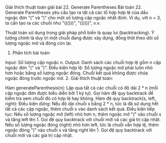 Giải thích thuật toán giải bài 22. Generate Parentheses
Bài toán 22. Generate Parentheses yêu cầu tạo ra tất cả các tổ hợp hợp lệ của dấu ngoặc đơn "(" và ")" cho một số lượng cặp ngoặc nhất định. Ví dụ, với n = 3, ta cần tạo ra các chuỗi như "((()))", "(()())", v.v.

Thuật toán sử dụng trong giải pháp phổ biến là quay lui (backtracking). Ý tưởng chính là duy trì một chuỗi đang được xây dựng, đồng thời theo dõi số lượng ngoặc mở và đóng còn lại.

1. Phân tích bài toán:

Input: Số lượng cặp ngoặc n.
Output: Danh sách các chuỗi hợp lệ gồm n cặp ngoặc đơn "(" và ")".
Điều kiện hợp lệ:
Số lượng ngoặc mở phải luôn nhỏ hơn hoặc bằng số lượng ngoặc đóng.
Chuỗi kết quả không được chứa ngoặc đóng trước ngoặc mở.
2. Giải thích thuật toán:

Hàm generateParenthesis(n):
Lặp qua tất cả các chuỗi có độ dài 2 * n (mỗi cặp ngoặc đơn được biểu diễn bởi 1 ký tự).
Gọi hàm đệ quy backtrack để kiểm tra xem chuỗi đó có hợp lệ hay không.
Hàm đệ quy backtrack(s, left, right):
Điều kiện dừng:
Nếu độ dài chuỗi s bằng 2 * n, tức là đã sử dụng hết tất cả các cặp ngoặc, thêm chuỗi s vào danh sách kết quả.
Điều kiện tiếp tục:
Nếu số lượng ngoặc mở (left) nhỏ hơn n, thêm ngoặc mở "(" vào chuỗi s và tăng left lên 1. Gọi đệ quy backtrack với chuỗi mới và các giá trị cập nhật.
Nếu số lượng ngoặc đóng (right) nhỏ hơn left, tức là chuỗi vẫn hợp lệ, thêm ngoặc đóng ")" vào chuỗi s và tăng right lên 1. Gọi đệ quy backtrack với chuỗi mới và các giá trị cập nhật.